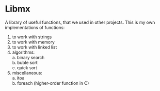 <h1>Libmx</h1>
<p>A library of useful functions, that we used in other projects. This is my own implementations of functions:</p>

1) to work with strings
2) to work with memory
3) to work with linked list
4) <bold>algorithms</bold>: 
     <br />a. binary search
     <br />b. buble sort
     <br />c. quick sort
5) miscellaneous:
     <br />a. itoa
     <br />b. foreach (higher-order function in C) 
